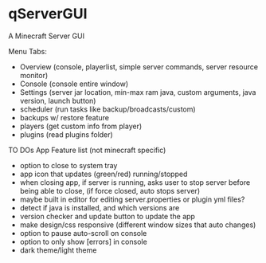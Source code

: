 # qServerGUI
A Minecraft Server GUI

Menu Tabs:
- Overview (console, playerlist, simple server commands, server resource monitor)
- Console (console entire window)
- Settings (server jar location, min-max ram java, custom arguments, java version, launch button)
- scheduler (run tasks like backup/broadcasts/custom)
- backups w/ restore feature
- players (get custom info from player)
- plugins (read plugins folder)

TO DOs App Feature list (not minecraft specific)
- option to close to system tray
- app icon that updates  (green/red) running/stopped
- when closing app, if server is running, asks user to stop server before being able to close, (if force closed, auto stops server)
- maybe built in editor for editing server.properties or plugin yml files?
- detect if java is installed, and which versions are
- version checker and update button to update the app
- make design/css responsive (different window sizes that auto changes)
- option to pause auto-scroll on console
- option to only show [errors] in console
- dark theme/light theme
